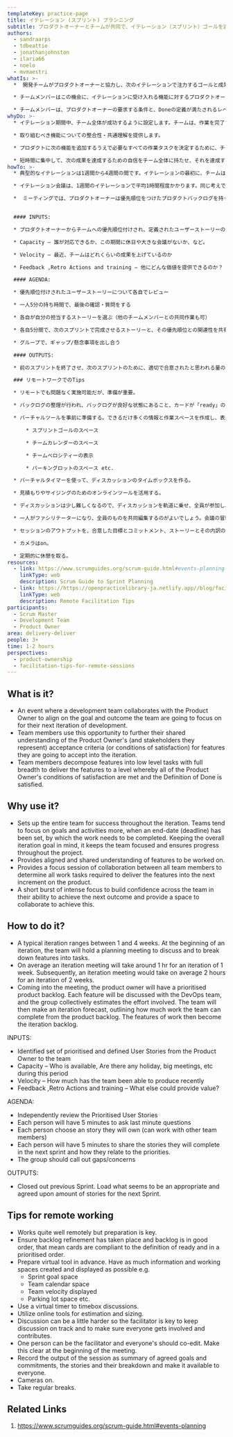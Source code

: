 ```yaml
---
templateKey: practice-page
title: イテレーション (スプリント) プランニング
subtitle: プロダクトオーナーとチームが共同で、イテレーション（スプリント）ゴールを達成するために必要な作業と労力を定義する会議です。
authors:
  - sandraarps
  - tdbeattie
  - jonathanjohnston
  - ilaria66
  - noelo
  - mvmaestri
whatIs: >-
  *  開発チームがプロダクトオーナーと協力し、次のイテレーションで注力するゴールと成果を一致させるためのイベント。

  * チームメンバーはこの機会に、イテレーションに受け入れる機能に対するプロダクトオーナー（および彼らが代表するステークホルダー）の受け入れ基準（または満足の条件）について、さらに理解を深めます。

  * チームメンバーは、プロダクトオーナーの要求する条件と、Doneの定義が満たされるレベルでフィーチャーを提供するために、幅を持たせたできるだけ細かいタスクに分解します。
whyDo: >-
  * イテレーション期間中、チーム全体が成功するように設定します。チームは、作業を完了する必要がある終了日（デッドライン）が設定されている場合、より目標や活動に集中する傾向があります。イテレーション全体の目標を念頭に置くことで、チームの集中力を維持し、プロジェクト全体の進捗を確実にします。

  * 取り組むべき機能についての整合性・共通理解を提供します。

  * プロダクトに次の機能を追加するうえで必要なすべての作業タスクを決定するために、チームメンバー全員が協力して行う集中的なセッションを提供します。

  * 短時間に集中して、次の成果を達成するための自信をチーム全体に持たせ、それを達成するためにコラボレーションする場を提供します。
howTo: >-
  * 典型的なイテレーションは1週間から4週間の間です。イテレーションの最初に、チームはプランニングミーティングを開き、議論し、機能をタスクに分解していきます。

  * イテレーション会議は、1週間のイテレーションで平均1時間程度かかります。同じ考えで、2週間のイテレーションでは、平均2時間かかるでしょう。

  *  ミーティングでは、プロダクトオーナーは優先順位をつけたプロダクトバックログを持っています。各機能は、DevOpsチームと議論され、グループ全体で労力を見積もります。次に、チームはイテレーション予測を行い、プロダクトバックログからどれだけの作業を完了できるかのアウトラインを示します。その後、作業の機能がイテレーションバックログになります。


  #### INPUTS:

  * プロダクトオーナーからチームへの優先順位付けされ、定義されたユーザーストーリーの特定セット

  * Capacity – 誰が対応できるか、この期間に休日や大きな会議がないか、など。

  * Velocity – 最近、チームはどれくらいの成果を上げているのか

  * Feedback ,Retro Actions and training – 他にどんな価値を提供できるのか？

  #### AGENDA:

  * 優先順位付けされたユーザーストーリーについて各自でレビュー

  * 一人5分の持ち時間で、最後の確認・質問をする

  * 各自が自分の担当するストーリーを選ぶ（他のチームメンバーとの共同作業も可）

  * 各自5分間で、次のスプリントで完成させるストーリーと、その優先順位との関連性を共有する

  * グループで、ギャップ/懸念事項を出し合う

  #### OUTPUTS:

  * 前のスプリントを終了させ、次のスプリントのために、適切で合意されたと思われる量のストーリーが決定される。

  ### リモートワークでのTips

  * リモートでも問題なく実施可能だが、準備が重要。

  * バックログの整理が行われ、バックログが良好な状態にあること、カードが「ready」の定義に適合し、優先順位がつけられていることを確認すること。

  * バーチャルツールを事前に準備する。できるだけ多くの情報と作業スペースを作成し、表示しておく。

      * スプリントゴールのスペース

      * チームカレンダーのスペース

      * チームベロシティーの表示

      * パーキングロットのスペース etc.

  * バーチャルタイマーを使って、ディスカッションのタイムボックスを作る。

  * 見積もりやサイジングのためのオンラインツールを活用する。

  * ディスカッションは少し難しくなるので、ディスカッションを軌道に乗せ、全員が参加し、貢献できるようにするためには、ファシリテーターが重要な役割を果たします。

  * 一人がファシリテーターになり、全員のものを共同編集するのがよいでしょう。会議の冒頭でこれを明確にする。

  * セッションのアウトプットを、合意した目標とコミットメント、ストーリーとその内訳の要約として記録し、全員が利用できるようにする。

  * カメラはon。

  * 定期的に休憩を取る。
resources:
  - link: https://www.scrumguides.org/scrum-guide.html#events-planning
    linkType: web
    description: Scrum Guide to Sprint Planning
  - link: https://https://openpracticelibrary-ja.netlify.app//blog/facilitation-tips-for-remote-sessions/
    linkType: web
    description: Remote Facilitation Tips
participants:
  - Scrum Master
  - Development Team
  - Product Owner
area: delivery-deliver
people: 3+
time: 1-2 hours
perspectives:
  - product-ownership
  - facilitation-tips-for-remote-sessions
---
```

## What is it?

* An event where a development team collaborates with the Product Owner to align on the goal and outcome the team are going to focus on for their next iteration of development.
* Team members use this opportunity to further their shared understanding of the Product Owner's (and stakeholders they represent) acceptance criteria (or conditions of satisfaction) for features they are going to accept into the iteration.
* Team members decompose features into low level tasks with full breadth to deliver the features to a level whereby all of the Product Owner's conditions of satisfaction are met and the Definition of Done is satisfied.

## Why use it?

* Sets up the entire team for success throughout the iteration. Teams tend to focus on goals and activities more, when an end-date (deadline) has been set, by which the work needs to be completed. Keeping the overall iteration goal in mind, it keeps the team focused and ensures progress throughout the project.
* Provides aligned and shared understanding of features to be worked on.
* Provides a focus session of collaboration between all team members to determine all work tasks required to deliver the features into the next increment on the product.
* A short burst of intense focus to build confidence across the team in their ability to achieve the next outcome and provide a space to collaborate to achieve this.

## How to do it?

* A typical iteration ranges between 1 and 4 weeks. At the beginning of an iteration, the team will hold a planning meeting to discuss and to break down features into tasks.
* On average an iteration meeting will take around 1 hr for an iteration of 1 week. Subsequently, an iteration meeting would take on average 2 hours for an iteration of 2 weeks.
* Coming into the meeting, the product owner will have a prioritised product backlog. Each feature will be discussed with the DevOps team, and the group collectively estimates the effort involved. The team will then make an iteration forecast, outlining how much work the team can complete from the product backlog. The features of work then become the iteration backlog.

INPUTS:

* Identified set of prioritised and defined User Stories from the Product Owner to the team
* Capacity – Who is available, Are there any holiday, big meetings, etc during this period
* Velocity – How much has the team been able to produce recently
* Feedback ,Retro Actions and training – What else could provide value?

AGENDA:

* Independently review the Prioritised User Stories
* Each person will have 5 minutes to ask last minute questions
* Each person choose an story they will own (can work with other team members)
* Each person will have 5 minutes to share the stories they will complete in the next sprint and how they relate to the priorities.
* The group should call out gaps/concerns

OUTPUTS:

* Closed out previous Sprint. Load what seems to be an appropriate and agreed upon amount of stories for the next Sprint.

## Tips for remote working

* Works quite well remotely but preparation is key.
* Ensure backlog refinement has taken place and backlog is in good order, that mean cards are compliant to the definition of ready and in a prioritised order.
* Prepare virtual tool in advance. Have as much information and working spaces created and displayed as possible e.g.
    * Sprint goal space
    * Team calendar space
    * Team velocity displayed
    * Parking lot space etc.
* Use a virtual timer to timebox discussions.
* Utilize online tools for estimation and sizing.
* Discussion can be a little harder so the facilitator is key to keep discussion on track and to make sure everyone gets involved and contributes.
* One person can be the facilitator and everyone's should co-edit. Make this clear at the beginning of the meeting.
* Record the output of the session as  summary of agreed goals and commitments, the stories and their breakdown and make it available to everyone.
* Cameras on.
* Take regular breaks.

## Related Links

1. https://www.scrumguides.org/scrum-guide.html#events-planning
